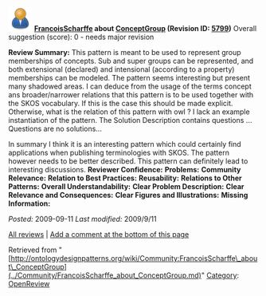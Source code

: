 [![](../images/thumb/a/a6/ODPUser.png/48px-ODPUser.png)](../Image/ODPUser.png.md "ODPUser.png")
__[FrancoisScharffe](../User/FrancoisScharffe.md "User:FrancoisScharffe") about [ConceptGroup](../Submissions/ConceptGroup.md "Submissions:ConceptGroup") (Revision ID: [5799](../Submissions/ConceptGroup@oldid=5799.md "http://ontologydesignpatterns.org/wiki/Submissions:ConceptGroup?oldid=5799"))__
Overall suggestion (score): 0 - needs major revision




 __Review Summary:__ This pattern is meant to be used to represent group memberships of concepts. Sub and super groups can be represented, and both extensional (declared) and intensional (according to a property) memberships can be modeled. 
The pattern seems interesting but present many shadowed areas. I can deduce from the usage of the terms concept ans broader/narrower relations that this pattern is to be used together with the SKOS vocabulary. If this is the case this should be made explicit. Otherwise, what is the relation of this pattern with owl ?
I lack an example instantiation of the pattern.
The Solution Description contains questions ... Questions are no solutions...



In summary I think it is an interesting pattern which could certainly find applications when publishing terminologies with SKOS. The pattern however needs to be better described. This pattern can definitely lead to interesting discussions.
__Reviewer Confidence:__ 
__Problems:__ 
__Community Relevance:__ 
__Relation to Best Practices:__ 
__Reusability:__ 
__Relations to Other Patterns:__ 
__Overall Understandability:__ 
__Clear Problem Description:__ 
__Clear Relevance and Consequences:__ 
__Clear Figures and Illustrations:__ 
__Missing Information:__ 

_Posted:_ 2009-09-11 _Last modified:_ 2009/9/11



[All reviews](../Reviews/Main.md "Reviews:Main") | [Add a comment at the bottom of this page](index.php@title=Odp%253AAdd_comment&target=../Community/FrancoisScharffe_about_ConceptGroup.md#New_comment "http://ontologydesignpatterns.org/wiki/index.php?title=Odp:Add_comment&target=Community:FrancoisScharffe_about_ConceptGroup#New_comment")


Retrieved from "[http://ontologydesignpatterns.org/wiki/Community:FrancoisScharffe\_about\_ConceptGroup](../Community/FrancoisScharffe_about_ConceptGroup.md)"
 [Category](http://ontologydesignpatterns.org/wiki/Special:Categories "Special:Categories"): [OpenReview](../Category/OpenReview.md "Category:OpenReview")